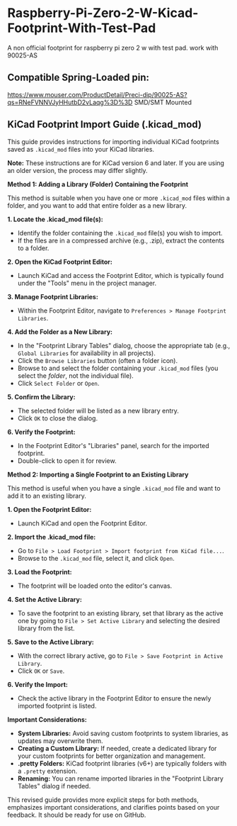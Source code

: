 # Raspberry-Pi-Zero-2-W-Kicad-Footprint-With-Test-Pad
A non official footprint for raspberry pi zero 2 w with test pad. work with 90025-AS

## Compatible Spring-Loaded pin:
https://www.mouser.com/ProductDetail/Preci-dip/90025-AS?qs=RNeFVNNVJyHHutbD2vLaqg%3D%3D
 SMD/SMT Mounted

## KiCad Footprint Import Guide (.kicad_mod)

This guide provides instructions for importing individual KiCad footprints saved as `.kicad_mod` files into your KiCad libraries.

**Note:** These instructions are for KiCad version 6 and later. If you are using an older version, the process may differ slightly.

**Method 1: Adding a Library (Folder) Containing the Footprint**

This method is suitable when you have one or more `.kicad_mod` files within a folder, and you want to add that entire folder as a new library.

**1. Locate the .kicad_mod file(s):**

*   Identify the folder containing the `.kicad_mod` file(s) you wish to import.
*   If the files are in a compressed archive (e.g., .zip), extract the contents to a folder.

**2. Open the KiCad Footprint Editor:**

*   Launch KiCad and access the Footprint Editor, which is typically found under the "Tools" menu in the project manager.

**3. Manage Footprint Libraries:**

*   Within the Footprint Editor, navigate to `Preferences > Manage Footprint Libraries`.

**4. Add the Folder as a New Library:**

*   In the "Footprint Library Tables" dialog, choose the appropriate tab (e.g., `Global Libraries` for availability in all projects).
*   Click the `Browse Libraries` button (often a folder icon).
*   Browse to and select the folder containing your `.kicad_mod` files (you select the *folder*, not the individual file).
*   Click `Select Folder` or `Open`.

**5. Confirm the Library:**

*   The selected folder will be listed as a new library entry.
*   Click `OK` to close the dialog.

**6. Verify the Footprint:**

*   In the Footprint Editor's "Libraries" panel, search for the imported footprint.
*   Double-click to open it for review.

**Method 2: Importing a Single Footprint to an Existing Library**

This method is useful when you have a single `.kicad_mod` file and want to add it to an existing library.

**1. Open the Footprint Editor:**

*   Launch KiCad and open the Footprint Editor.

**2. Import the .kicad_mod file:**

*   Go to `File > Load Footprint > Import footprint from KiCad file...`.
*   Browse to the `.kicad_mod` file, select it, and click `Open`.

**3. Load the Footprint:**

*   The footprint will be loaded onto the editor's canvas.

**4. Set the Active Library:**

*   To save the footprint to an existing library, set that library as the active one by going to `File > Set Active Library` and selecting the desired library from the list.

**5. Save to the Active Library:**

*   With the correct library active, go to `File > Save Footprint in Active Library`.
*   Click `OK` or `Save`.

**6. Verify the Import:**

*   Check the active library in the Footprint Editor to ensure the newly imported footprint is listed.

**Important Considerations:**

*   **System Libraries:** Avoid saving custom footprints to system libraries, as updates may overwrite them.
*   **Creating a Custom Library:**  If needed, create a dedicated library for your custom footprints for better organization and management.
*   **.pretty Folders:** KiCad footprint libraries (v6+) are typically folders with a `.pretty` extension.
*   **Renaming:** You can rename imported libraries in the "Footprint Library Tables" dialog if needed.

This revised guide provides more explicit steps for both methods, emphasizes important considerations, and clarifies points based on your feedback.  It should be ready for use on GitHub.
